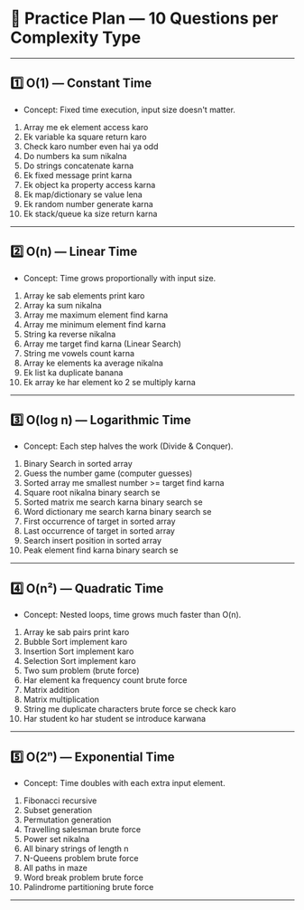 # 📌 Practice Plan — 10 Questions per Complexity Type

---

## **1️⃣ O(1) — Constant Time**
- Concept: Fixed time execution, input size doesn't matter.
1. Array me ek element access karo  
2. Ek variable ka square return karo  
3. Check karo number even hai ya odd  
4. Do numbers ka sum nikalna  
5. Do strings concatenate karna  
6. Ek fixed message print karna  
7. Ek object ka property access karna  
8. Ek map/dictionary se value lena  
9. Ek random number generate karna  
10. Ek stack/queue ka size return karna  

---

## **2️⃣ O(n) — Linear Time**
- Concept: Time grows proportionally with input size.
1. Array ke sab elements print karo  
2. Array ka sum nikalna  
3. Array me maximum element find karna  
4. Array me minimum element find karna  
5. String ka reverse nikalna  
6. Array me target find karna (Linear Search)  
7. String me vowels count karna  
8. Array ke elements ka average nikalna  
9. Ek list ka duplicate banana  
10. Ek array ke har element ko 2 se multiply karna  

---

## **3️⃣ O(log n) — Logarithmic Time**
- Concept: Each step halves the work (Divide & Conquer).
1. Binary Search in sorted array  
2. Guess the number game (computer guesses)  
3. Sorted array me smallest number >= target find karna  
4. Square root nikalna binary search se  
5. Sorted matrix me search karna binary search se  
6. Word dictionary me search karna binary search se  
7. First occurrence of target in sorted array  
8. Last occurrence of target in sorted array  
9. Search insert position in sorted array  
10. Peak element find karna binary search se  

---

## **4️⃣ O(n²) — Quadratic Time**
- Concept: Nested loops, time grows much faster than O(n).
1. Array ke sab pairs print karo  
2. Bubble Sort implement karo  
3. Insertion Sort implement karo  
4. Selection Sort implement karo  
5. Two sum problem (brute force)  
6. Har element ka frequency count brute force  
7. Matrix addition  
8. Matrix multiplication  
9. String me duplicate characters brute force se check karo  
10. Har student ko har student se introduce karwana  

---

## **5️⃣ O(2ⁿ) — Exponential Time**
- Concept: Time doubles with each extra input element.
1. Fibonacci recursive  
2. Subset generation  
3. Permutation generation  
4. Travelling salesman brute force  
5. Power set nikalna  
6. All binary strings of length n  
7. N-Queens problem brute force  
8. All paths in maze  
9. Word break problem brute force  
10. Palindrome partitioning brute force  

---

